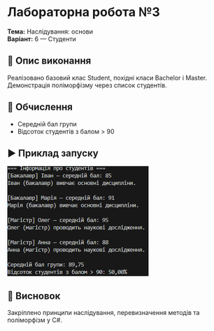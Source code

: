 # Лабораторна робота №3
**Тема:** Наслідування: основи  
**Варіант:** 6 — Студенти  
## 📘 Опис виконання
Реалізовано базовий клас Student, похідні класи Bachelor і Master.  
Демонстрація поліморфізму через список студентів.  
## 🔢 Обчислення
- Середній бал групи  
- Відсоток студентів з балом > 90  
## ▶️ Приклад запуску
![Приклад запуску](screenshot.png)
## 📎 Висновок
Закріплено принципи наслідування, перевизначення методів та поліморфізм у C#.
